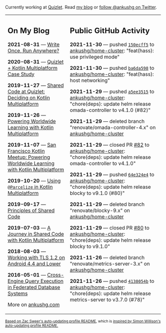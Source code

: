 Currently working at [Quizlet](https://quizlet.com/). Read [my blog](https://ankushg.com/) or [follow @ankushg on Twitter](https://twitter.com/ankushg).

<table><tr><td valign="top" width="40%">

## On My Blog
<!-- blog starts -->
**2021-08-31** — [Write Once, Run Anywhere?](https://ankushg.com/posts/write-once-run-anywhere-increment/)

**2020-08-31** — [Quizlet + Kotlin Multiplatform Case Study](https://ankushg.com/posts/quizlet-kotlin-multiplatform-case-study/)

**2019-11-27** — [Shared Code at Quizlet: Deciding on Kotlin Multiplatform](https://ankushg.com/posts/shared-code-kotlin-multiplatform/)

**2019-11-26** — [Powering Worldwide Learning with Kotlin Multiplatform](https://ankushg.com/speaking/droidcon-sf-2019)

**2019-11-07** — [San Francisco Kotlin Meetup: Powering Worldwide Learning with Kotlin Multiplatform](https://ankushg.com/speaking/sf-kotlin-meetup-2019)

**2019-10-20** — [Using `@Parcelize` in Kotlin Multiplatform](https://ankushg.com/posts/multiplatform-parcelize/)

**2019-09-17** — [Principles of Shared Code](https://ankushg.com/speaking/denver-startup-week-2019)

**2019-07-03** — [A Journey in Shared Code with Kotlin Multiplatform](https://ankushg.com/speaking/droidcon-berlin-2019)

**2018-08-03** — [Working with TLS 1.2 on Android 4.4 and Lower](https://ankushg.com/posts/tls-1.2-on-android/)

**2016-05-01** — [Cross-Engine Query Execution in Federated Database Systems](https://ankushg.com/projects/thesis)
<!-- blog ends -->
More on [ankushg.com](https://ankushg.com/)
</td><td valign="top" width="60%">

## Public GitHub Activity
<!-- githubActivity starts -->
**2021-11-30** — pushed [`150ecff5`](https://github.com/ankushg/home-cluster/commit/150ecff587f5b78fa247a5ebf9518f8d2befb29d) to [ankushg/home-cluster](https://api.github.com/repos/ankushg/home-cluster): "feat(hass): use privileged mode"

**2021-11-30** — pushed [`ba6da598`](https://github.com/ankushg/home-cluster/commit/ba6da598869d616bd40600e3f6b197dcd54ff998) to [ankushg/home-cluster](https://api.github.com/repos/ankushg/home-cluster): "feat(hass): host networking"

**2021-11-29** — pushed [`a5ee3515`](https://github.com/ankushg/home-cluster/commit/a5ee35152616b81e12d334c9b4a77869a974b8aa) to [ankushg/home-cluster](https://api.github.com/repos/ankushg/home-cluster): "chore(deps): update helm release omada-controller to v4.1.0 (#82)"

**2021-11-29** — deleted branch "renovate/omada-controller-4.x" on [ankushg/home-cluster](https://api.github.com/repos/ankushg/home-cluster)

**2021-11-29** — closed PR [#82](https://github.com/ankushg/home-cluster/pull/82) to [ankushg/home-cluster](https://api.github.com/repos/ankushg/home-cluster): "chore(deps): update helm release omada-controller to v4.1.0"

**2021-11-29** — pushed [`64e324e4`](https://github.com/ankushg/home-cluster/commit/64e324e421893776702d47507a3d924408bfea96) to [ankushg/home-cluster](https://api.github.com/repos/ankushg/home-cluster): "chore(deps): update helm release blocky to v9.1.0 (#80)"

**2021-11-29** — deleted branch "renovate/blocky-9.x" on [ankushg/home-cluster](https://api.github.com/repos/ankushg/home-cluster)

**2021-11-29** — closed PR [#80](https://github.com/ankushg/home-cluster/pull/80) to [ankushg/home-cluster](https://api.github.com/repos/ankushg/home-cluster): "chore(deps): update helm release blocky to v9.1.0"

**2021-11-26** — deleted branch "renovate/metrics-server-3.x" on [ankushg/home-cluster](https://api.github.com/repos/ankushg/home-cluster)

**2021-11-26** — pushed [`4138054b`](https://github.com/ankushg/home-cluster/commit/4138054b20099535db6f2b265675728e861939a4) to [ankushg/home-cluster](https://api.github.com/repos/ankushg/home-cluster): "chore(deps): update helm release metrics-server to v3.7.0 (#78)"
<!-- githubActivity ends -->
</td></tr></table>

<sub><a href="https://github.com/ZacSweers/ZacSweers">Based on Zac Sweer's auto-updating profile README</a>, which is <a href="https://simonwillison.net/2020/Jul/10/self-updating-profile-readme/">inspired by Simon Willison's auto-updating profile README.</a></sub>